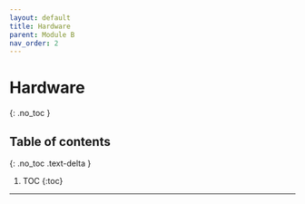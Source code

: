 ```yaml
---
layout: default
title: Hardware
parent: Module B
nav_order: 2
---
```


# Hardware
{: .no_toc }

## Table of contents
{: .no_toc .text-delta }

1. TOC
{:toc}

---